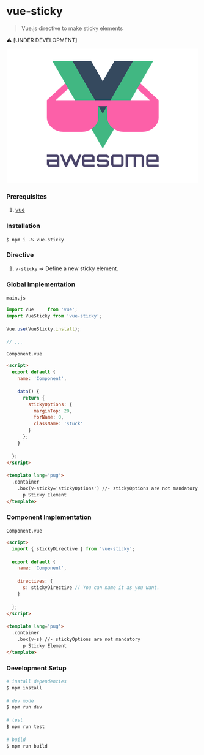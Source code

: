# vue-sticky

> Vue.js directive to make sticky elements

:warning: [UNDER DEVELOPMENT]

<p style="text-align: center">
  <img src="img/vue.png" alt="vue" title="vue"/>
</p>

### Prerequisites
1. [vue](https://github.com/vuejs/vue)

### Installation
`$ npm i -S vue-sticky`

### Directive
1. `v-sticky` => Define a new sticky element.

### Global Implementation
`main.js`
```javascript
import Vue     from 'vue';
import VueSticky from 'vue-sticky';

Vue.use(VueSticky.install);

// ...
```

`Component.vue`
```html
<script>
  export default {
    name: 'Component',

    data() {
      return {
        stickyOptions: {
          marginTop: 20,
          forName: 0,
          className: 'stuck'
        }
      };
    }

  };
</script>

<template lang='pug'>
  .container
    .box(v-sticky='stickyOptions') //- stickyOptions are not mandatory
      p Sticky Element
</template>

```

### Component Implementation

`Component.vue`
```html
<script>
  import { stickyDirective } from 'vue-sticky';

  export default {
    name: 'Component',

    directives: {
      s: stickyDirective // You can name it as you want.
    }

  };
</script>

<template lang='pug'>
  .container
    .box(v-s) //- stickyOptions are not mandatory
      p Sticky Element
</template>

```

### Development Setup

```bash
# install dependencies
$ npm install

# dev mode
$ npm run dev

# test
$ npm run test

# build
$ npm run build
```
